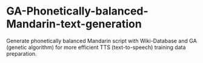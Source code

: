 # GA-Phonetically-balanced-Mandarin-text-generation
Generate phonetically balanced Mandarin script with Wiki-Database and GA (genetic algorithm) for more efficient TTS (text-to-speech) training data preparation.
